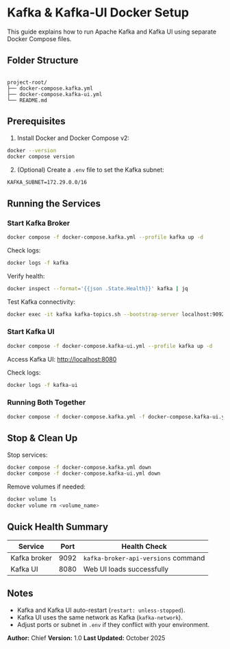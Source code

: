 
# Kafka & Kafka-UI Docker Setup

This guide explains how to run Apache Kafka and Kafka UI using separate Docker Compose files.

## Folder Structure

```

project-root/
├── docker-compose.kafka.yml
├── docker-compose.kafka-ui.yml
└── README.md

````

## Prerequisites

1. Install Docker and Docker Compose v2:

```bash
docker --version
docker compose version
````

2. (Optional) Create a `.env` file to set the Kafka subnet:

```
KAFKA_SUBNET=172.29.0.0/16
```

## Running the Services

### Start Kafka Broker

```bash
docker compose -f docker-compose.kafka.yml --profile kafka up -d
```

Check logs:

```bash
docker logs -f kafka
```

Verify health:

```bash
docker inspect --format='{{json .State.Health}}' kafka | jq
```

Test Kafka connectivity:

```bash
docker exec -it kafka kafka-topics.sh --bootstrap-server localhost:9092 --list
```

### Start Kafka UI

```bash
docker compose -f docker-compose.kafka-ui.yml --profile kafka up -d
```

Access Kafka UI: [http://localhost:8080](http://localhost:8080)

Check logs:

```bash
docker logs -f kafka-ui
```

### Running Both Together

```bash
docker compose -f docker-compose.kafka.yml -f docker-compose.kafka-ui.yml up -d
```

## Stop & Clean Up

Stop services:

```bash
docker compose -f docker-compose.kafka.yml down
docker compose -f docker-compose.kafka-ui.yml down
```

Remove volumes if needed:

```bash
docker volume ls
docker volume rm <volume_name>
```

## Quick Health Summary

| Service      | Port | Health Check                        |
| ------------ | ---- | ----------------------------------- |
| Kafka broker | 9092 | `kafka-broker-api-versions` command |
| Kafka UI     | 8080 | Web UI loads successfully           |

## Notes

* Kafka and Kafka UI auto-restart (`restart: unless-stopped`).
* Kafka UI uses the same network as Kafka (`kafka-network`).
* Adjust ports or subnet in `.env` if they conflict with your environment.

**Author:** Chief
**Version:** 1.0
**Last Updated:** October 2025
